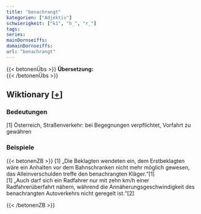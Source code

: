 ```yaml
---
title: "benachrangt"
kategorien: ["Adjektiv"]
schwierigkeit: ["k1", "h_", "r_"]
tags:
series:
mainDornseiffs:
domainDornseiffs:
url: "benachrangt"
---
```


{{< betonenÜbs >}}
**Übersetzung:**  
{{< /betonenÜbs >}}

## Wiktionary [[+](https://de.wiktionary.org/wiki/benachrangt)]

### Bedeutungen
[1] Österreich, Straßenverkehr: bei Begegnungen verpflichtet, Vorfahrt zu gewähren  

### Beispiele
{{< betonenZB >}}
[1] „Die Beklagten wendeten ein, dem Erstbeklagten wäre ein Anhalten vor dem Bahnschranken nicht mehr möglich gewesen, das Alleinverschulden treffe den benachrangten Kläger.“[1]  
[1] „Auch darf sich ein Radfahrer nur mit zehn km/h einer Radfahrerüberfahrt nähern, während die Annäherungsgeschwindigkeit des benachrangten Autoverkehrs nicht geregelt ist.“[2]  

{{< /betonenZB >}}

